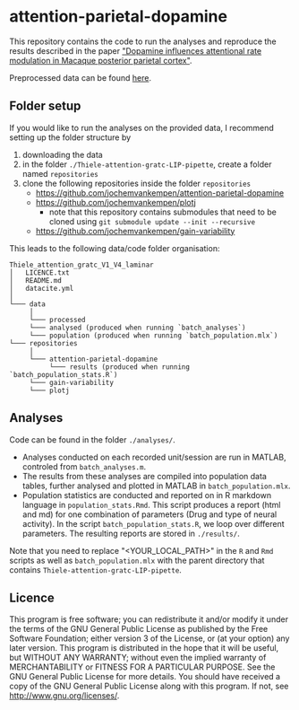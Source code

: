 # attention-parietal-dopamine

This repository contains the code to run the analyses and reproduce the results described in the paper ["Dopamine influences attentional rate modulation in Macaque posterior parietal cortex"](https://www.nature.com/articles/s41598-022-10634-w).

Preprocessed data can be found [here](https://gin.g-node.org/jochemvankempen/Thiele-attention-gratc-LIP-pipette).

## Folder setup
If you would like to run the analyses on the provided data, I recommend setting up the folder structure by 
1. downloading the data
2. in the folder `./Thiele-attention-gratc-LIP-pipette`, create a folder named `repositories`
3. clone the following repositories inside the folder `repositories`
    - https://github.com/jochemvankempen/attention-parietal-dopamine
    - https://github.com/jochemvankempen/plotj
        - note that this repository contains submodules that need to be cloned using `git submodule update --init --recursive`
    - https://github.com/jochemvankempen/gain-variability

This leads to the following data/code folder organisation:

```
Thiele_attention_gratc_V1_V4_laminar 
│   LICENCE.txt 
│   README.md 
│   datacite.yml 
│
└─── data
     │
     └─── processed
     └─── analysed (produced when running `batch_analyses`)
     └─── population (produced when running `batch_population.mlx`)
└─── repositories
     │
     └─── attention-parietal-dopamine
          └─── results (produced when running `batch_population_stats.R`)
     └─── gain-variability
     └─── plotj
```

## Analyses
Code can be found in the folder `./analyses/`. 
- Analyses conducted on each recorded unit/session are run in MATLAB, controled from `batch_analyses.m`.
- The results from these analyses are compiled into population data tables, further analysed and plotted in MATLAB in `batch_population.mlx`.
- Population statistics are conducted and reported on in R markdown language in `population_stats.Rmd`. This script produces a report (html and md) for one combination of parameters (Drug and type of neural activity). In the script `batch_population_stats.R`, we loop over different parameters. The resulting reports are stored in `./results/`. 

Note that you need to replace "<YOUR_LOCAL_PATH>" in the `R` and `Rmd` scripts as well as `batch_population.mlx` with the parent directory that contains `Thiele-attention-gratc-LIP-pipette`. 

## Licence
This program is free software; you can redistribute it and/or modify it under the terms of the GNU General Public License as published by the Free Software Foundation; either version 3 of the License, or (at your option) any later version.
This program is distributed in the hope that it will be useful, but WITHOUT ANY WARRANTY; without even the implied warranty of MERCHANTABILITY or FITNESS FOR A PARTICULAR PURPOSE. See the GNU General Public License for more details.
You should have received a copy of the GNU General Public License along with this program. If not, see http://www.gnu.org/licenses/.

